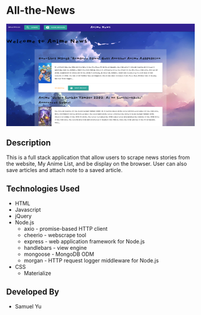 # All-the-News
![alt text](public/assets/image/demo.png "Logo Title Text 1")

## Description
This is a full stack application that allow users to scrape news stories from the website, My Anime List, and be display on the browser. User can also save articles and attach note to a saved article. 

## Technologies Used
+ HTML
+ Javascript
+ jQuery
+ Node.js
    + axio - promise-based HTTP client
    + cheerio - webscrape tool
    + express - web application framework for Node.js
    + handlebars - view engine
    + mongoose - MongoDB ODM
    + morgan - HTTP request logger middleware for Node.js
+ CSS
    + Materialize

## Developed By
+ Samuel Yu
